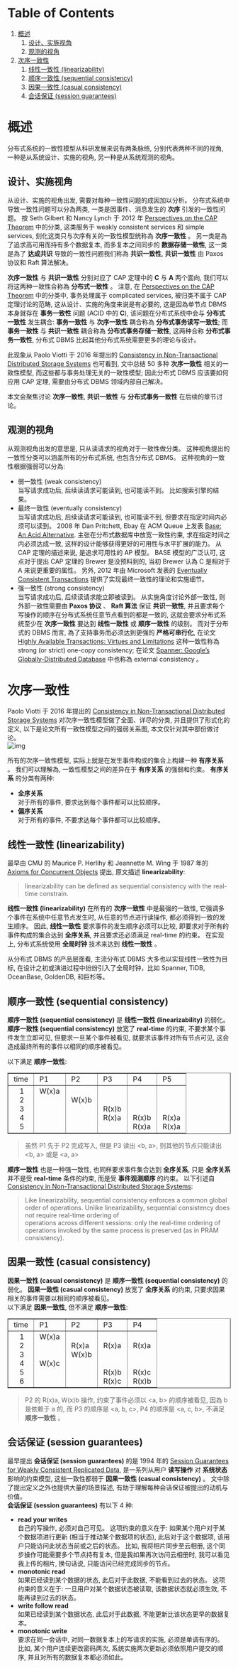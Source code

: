 
# Table of Contents

1.  [概述](#org7fbc783)
    1.  [设计、实施视角](#org5d1bb6f)
    2.  [观测的视角](#org21b6dbd)
2.  [次序一致性](#orgb3a7994)
    1.  [线性一致性 (linearizability)](#orga206061)
    2.  [顺序一致性 (sequential consistency)](#org014155b)
    3.  [因果一致性 (casual consistency)](#org2fb2128)
    4.  [会话保证 (session guarantees)](#org7b4232e)



<a id="org7fbc783"></a>

# 概述

分布式系统的一致性模型从科研发展来说有两条脉络, 分别代表两种不同的视角, 一种是从系统设计、实施的视角, 另一种是从系统观测的视角。  


<a id="org5d1bb6f"></a>

## 设计、实施视角

从设计、实施的视角出发, 需要对每种一致性问题的成因加以分析。 分布式系统中导致一致性问题可以分為两类, 一类是因事件、消息发生的 **次序** 引发的一致性问题。 按 Seth Gilbert 和 Nancy Lynch 于 2012 年 [Perspectives on the CAP Theorem](https://groups.csail.mit.edu/tds/papers/Gilbert/Brewer2.pdf) 中的分类, 这类服务于 weakly consistent services 和 simple services, 刻化这类只与次序有关的一致性模型统称為 **次序一致性** 。 另一类是為了追求高可用而持有多个数据复本, 而多复本之间同步的 **数据存储一致性**, 这一类是為了 **达成共识** 导致的一致性问题我们称為 **共识一致性**, **共识一致性** 由 Paxos 协议和 Raft 算法解决。  

**次序一致性** 与 **共识一致性** 分别对应了 CAP 定理中的 **C** 与 **A** 两个面向, 我们可以将这两种一致性合称為 **分布式一致性** 。 注意, 在 [Perspectives on the CAP Theorem](https://groups.csail.mit.edu/tds/papers/Gilbert/Brewer2.pdf) 中的分类中, 事务处理属于 complicated services, 被归类不属于 CAP 定理讨论的范畴, 这从设计、实施的角度来说是有必要的, 这是因為单节点 DBMS 本身就存在 **事务一致性** 问题 (ACID 中的 **C**), 该问题在分布式系统中会与 **分布式一致性** 发生耦合: **事务一致性** 与 **次序一致性** 耦合称為 **分布式事务读写一致性**; 而 **事务一致性** 与 **共识一致性** 耦合称為 **分布式事务存储一致性**, 这两种合称 **分布式事务一致性**, 分布式 DBMS 比起其他分布式系统需要更多的理论与设计。  

此现象从 Paolo Viotti 于 2016 年提出的 [Consistency in Non-Transactional Distributed Storage Systems](https://arxiv.org/pdf/1512.00168.pdf) 也可看到, 文中总结 50 多种 **次序一致性** 相关的一致性模型, 而这些都与事务处理无关的一致性模型; 因此分布式 DBMS 应该要如何应用 CAP 定理, 需要由分布式 DBMS 领域内部自己解决。  

本文会聚焦讨论 **次序一致性**, **共识一致性** 与 **分布式事务一致性** 在后续的章节讨论。  


<a id="org21b6dbd"></a>

## 观测的视角

从观测视角出发的意思是, 只从读请求的视角对于一致性做分类。 这种视角提出的一致性分类可以涵盖所有的分布式系统, 也包含分布式 DBMS。 这种视角的一致性根据强弱可以分為:  

-   弱一致性 (weak consistency)   
    当写请求成功后, 后续读请求可能读到, 也可能读不到。 比如搜索引擎的结果。
-   最终一致性 (eventually consistency)   
    当写请求成功后, 后续读请求可能读到, 也可能读不到, 但要求在指定时间内必须可以读到。 2008 年 Dan Pritchett, Ebay 在 ACM Queue 上发表 [Base: An Acid Alternative](https://queue.acm.org/detail.cfm?id=1394128). 主张在分布式数据库中放宽一致性约束, 求在指定时间之内必须达成一致, 这样的设计能够获得更好的可用性与水平扩展的能力。 从 CAP 定理的描述来说, 是追求可用性的 AP 模型。 BASE 模型的广泛认可, 这点对于提出 CAP 定理的 Brewer 是没预料到的, 当初 Brewer 认為 C 是相对于 A 来说更重要的属性。 另外, 2012 年由 Microsoft 发表的 [Eventually Consistent Transactions](https://citeseerx.ist.psu.edu/document?repid=rep1&type=pdf&doi=56ff564a9529842eb3db5c3b692ef92f03a588f8) 提供了实现最终一致性的理论和实施细节。
-   强一致性 (strong consistency)   
    当写请求成功后, 后续读请求能立即被读到。 从实施角度讨论外部一致性, 则外部一致性需要由 **Paxos 协议** 、 **Raft 算法** 保证 **共识一致性**, 并且要求每个写操作的顺序在分布式系统任意节点看到的都是一致的, 这就会要求分布式系统至少在 **次序一致性** 要达到 **线性一致性** 或 **顺序一致性** 的级别。 而对于分布式的 DBMS 而言, 為了支持事务而必须达到更强的 **严格可串行化**, 在论文 [Highly Available Transactions: Virtues and Limitations](https://amplab.cs.berkeley.edu/wp-content/uploads/2013/10/hat-vldb2014.pdf) 这种一致性称為 strong (or strict) one-copy consistency; 在论文 [Spanner: Google’s Globally-Distributed Database](https://perso.telecom-paristech.fr/kuznetso/INF346-2015/papers/spanner.pdf) 中也称為 external consistency 。


<a id="orgb3a7994"></a>

# 次序一致性

Paolo Viotti 于 2016 年提出的 [Consistency in Non-Transactional Distributed Storage Systems](https://arxiv.org/pdf/1512.00168.pdf) 对次序一致性模型做了全面、详尽的分类, 并且提供了形式化的定义, 以下是论文所有一致性模型之间的强弱关系图, 本文仅针对其中部份做讨论。  
![img](./imgs/non-transactional-consistency.png)  

所有的次序一致性模型, 实际上就是在发生事件构成的集合上构建一种 **有序关系** 。 我们可以理解為, 一致性模型之间的差异在于 **有序关系** 的强弱和约束。 **有序关系** 的分类有两种:  

-   **全序关系**  
    对于所有的事件, 要求达到每个事件都可以比较顺序。
-   **偏序关系**  
    对于所有的事件, 不要求达每个事件都可以比较顺序。


<a id="orga206061"></a>

## 线性一致性 (linearizability)

最早由 CMU 的 Maurice P. Herlihy 和 Jeannette M. Wing 于 1987 年的 [Axioms for Concurrent Objects](http://www.cs.cmu.edu/~wing/publications/CMU-CS-86-154.pdf) 提出, 原文描述 **linearizability**:  

> linearizability can be defined as sequential consistency with the real-time constrain.  

**线性一致性 (linearizability)** 在所有的 **次序一致性** 中是最强的一致性, 它强调多个事件在系统中任意节点发生时, 从任意的节点进行读操作, 都必须得到一致的发生顺序。 因此, **线性一致性** 要求事件的发生顺序必须可以比较, 即要求对于所有的事件构成的集合达到 **全序关系**, 并且要求还必须满足 real-time 的约束。 在实现上, 分布式系统使用 **全局时钟** 技术来达到 **线性一致性** 。  

从分布式 DBMS 的产品层面看, 主流分布式 DBMS 大多也以实现线性一致性为目标, 在设计之初或演进过程中纷纷引入了全局时钟，比如 Spanner, TiDB, OceanBase, GoldenDB, 和巨杉等。  


<a id="org014155b"></a>

## 顺序一致性 (sequential consistency)

**顺序一致性 (sequential consistency)** 是 **线性一致性 (linearizability)** 的弱化。 **顺序一致性 (sequential consistency)** 放宽了 **real-time** 的约束, 不要求某个事件发生立即可见, 但要求一旦某个事件被看见, 就要求该事件对所有节点可见, 这会造成最终所有的事件以相同的顺序被看见。  

以下满足 **顺序一致性**:  

<!-- This HTML table template is generated by emacs 28.2 -->
<table border="1">
  <tr>
    <td align="left" valign="top">
      &nbsp;time&nbsp;
    </td>
    <td align="left" valign="top">
      &nbsp;P1&nbsp;&nbsp;&nbsp;&nbsp;
    </td>
    <td align="left" valign="top">
      &nbsp;P2&nbsp;&nbsp;&nbsp;&nbsp;
    </td>
    <td align="left" valign="top">
      &nbsp;P3&nbsp;&nbsp;&nbsp;&nbsp;
    </td>
    <td align="left" valign="top">
      &nbsp;P4&nbsp;&nbsp;&nbsp;&nbsp;
    </td>
    <td align="left" valign="top">
      &nbsp;P5&nbsp;&nbsp;&nbsp;&nbsp;
    </td>
  </tr>
  <tr>
    <td align="left" valign="top">
      &nbsp;&nbsp;&nbsp;&nbsp;1&nbsp;<br />
      &nbsp;&nbsp;&nbsp;&nbsp;2&nbsp;<br />
      &nbsp;&nbsp;&nbsp;&nbsp;3&nbsp;<br />
      &nbsp;&nbsp;&nbsp;&nbsp;4&nbsp;<br />
      &nbsp;&nbsp;&nbsp;&nbsp;5&nbsp;
    </td>
    <td align="left" valign="top">
      &nbsp;W(x)a&nbsp;<br />
      &nbsp;&nbsp;&nbsp;&nbsp;&nbsp;&nbsp;&nbsp;<br />
      &nbsp;&nbsp;&nbsp;&nbsp;&nbsp;&nbsp;&nbsp;<br />
      &nbsp;&nbsp;&nbsp;&nbsp;&nbsp;&nbsp;&nbsp;<br />
      &nbsp;&nbsp;&nbsp;&nbsp;&nbsp;&nbsp;&nbsp;
    </td>
    <td align="left" valign="top">
      &nbsp;&nbsp;&nbsp;&nbsp;&nbsp;&nbsp;&nbsp;<br />
      &nbsp;W(x)b&nbsp;<br />
      &nbsp;&nbsp;&nbsp;&nbsp;&nbsp;&nbsp;&nbsp;<br />
      &nbsp;&nbsp;&nbsp;&nbsp;&nbsp;&nbsp;&nbsp;<br />
      &nbsp;&nbsp;&nbsp;&nbsp;&nbsp;&nbsp;&nbsp;
    </td>
    <td align="left" valign="top">
      &nbsp;&nbsp;&nbsp;&nbsp;&nbsp;&nbsp;&nbsp;<br />
      &nbsp;&nbsp;&nbsp;&nbsp;&nbsp;&nbsp;&nbsp;<br />
      &nbsp;R(x)b&nbsp;<br />
      &nbsp;R(x)a&nbsp;<br />
      &nbsp;&nbsp;&nbsp;&nbsp;&nbsp;&nbsp;&nbsp;
    </td>
    <td align="left" valign="top">
      &nbsp;&nbsp;&nbsp;&nbsp;&nbsp;&nbsp;&nbsp;<br />
      &nbsp;&nbsp;&nbsp;&nbsp;&nbsp;&nbsp;&nbsp;<br />
      &nbsp;&nbsp;&nbsp;&nbsp;&nbsp;&nbsp;&nbsp;<br />
      &nbsp;R(x)b&nbsp;<br />
      &nbsp;R(x)a&nbsp;
    </td>
    <td align="left" valign="top">
      &nbsp;&nbsp;&nbsp;&nbsp;&nbsp;&nbsp;&nbsp;<br />
      &nbsp;&nbsp;&nbsp;&nbsp;&nbsp;&nbsp;&nbsp;<br />
      &nbsp;&nbsp;&nbsp;&nbsp;&nbsp;&nbsp;&nbsp;<br />
      &nbsp;R(x)a&nbsp;<br />
      &nbsp;R(x)a&nbsp;
    </td>
  </tr>
</table>

> 虽然 P1 先于 P2 完成写入, 但是 P3 读出 <b, a>, 则其他的节点只能读出 <b, a> 或是 <a, a>  

**顺序一致性** 也是一种强一致性, 也同样要求事件集合达到 **全序关系**, 只是 **全序关系** 并不是受 **real-time** 条件的约束, 而是受 **事件观测顺序** 的约束。 以下引述自  [Consistency in Non-Transactional Distributed Storage Systems](https://arxiv.org/pdf/1512.00168.pdf):  

> Like linearizability, sequential consistency enforces a common global order of operations. Unlike linearizability, sequential consistency does not require real-time ordering of  
> operations across different sessions: only the real-time ordering of operations invoked by the same process is preserved (as in PRAM consistency).  


<a id="org2fb2128"></a>

## 因果一致性 (casual consistency)

**因果一致性 (casual consistency)** 是 **顺序一致性 (sequential consistency)** 的弱化。 **因果一致性 (casual consistency)** 放宽了 **全序关系** 的约束, 只要求因果相关的事件需要以相同的顺序被看见。  
以下满足 **因果一致性**, 但不满足 **顺序一致性**:  

<!-- This HTML table template is generated by emacs 28.2 -->
<table border="1">
  <tr>
    <td align="left" valign="top">
      &nbsp;time&nbsp;
    </td>
    <td align="left" valign="top">
      &nbsp;P1&nbsp;&nbsp;&nbsp;&nbsp;
    </td>
    <td align="left" valign="top">
      &nbsp;P2&nbsp;&nbsp;&nbsp;&nbsp;
    </td>
    <td align="left" valign="top">
      &nbsp;P3&nbsp;&nbsp;&nbsp;&nbsp;
    </td>
    <td align="left" valign="top">
      &nbsp;P4&nbsp;&nbsp;&nbsp;&nbsp;
    </td>
  </tr>
  <tr>
    <td align="left" valign="top">
      &nbsp;&nbsp;&nbsp;&nbsp;1&nbsp;<br />
      &nbsp;&nbsp;&nbsp;&nbsp;2&nbsp;<br />
      &nbsp;&nbsp;&nbsp;&nbsp;3&nbsp;<br />
      &nbsp;&nbsp;&nbsp;&nbsp;4&nbsp;<br />
      &nbsp;&nbsp;&nbsp;&nbsp;5&nbsp;<br />
      &nbsp;&nbsp;&nbsp;&nbsp;6&nbsp;
    </td>
    <td align="left" valign="top">
      &nbsp;W(x)a&nbsp;<br />
      &nbsp;&nbsp;&nbsp;&nbsp;&nbsp;&nbsp;&nbsp;<br />
      &nbsp;&nbsp;&nbsp;&nbsp;&nbsp;&nbsp;&nbsp;<br />
      &nbsp;W(x)c&nbsp;<br />
      &nbsp;&nbsp;&nbsp;&nbsp;&nbsp;&nbsp;&nbsp;<br />
      &nbsp;&nbsp;&nbsp;&nbsp;&nbsp;&nbsp;&nbsp;
    </td>
    <td align="left" valign="top">
      &nbsp;&nbsp;&nbsp;&nbsp;&nbsp;&nbsp;&nbsp;<br />
      &nbsp;R(x)a&nbsp;<br />
      &nbsp;W(x)b&nbsp;<br />
      &nbsp;&nbsp;&nbsp;&nbsp;&nbsp;&nbsp;&nbsp;<br />
      &nbsp;&nbsp;&nbsp;&nbsp;&nbsp;&nbsp;&nbsp;<br />
      &nbsp;&nbsp;&nbsp;&nbsp;&nbsp;&nbsp;&nbsp;
    </td>
    <td align="left" valign="top">
      &nbsp;&nbsp;&nbsp;&nbsp;&nbsp;&nbsp;&nbsp;<br />
      &nbsp;R(x)a&nbsp;<br />
      &nbsp;&nbsp;&nbsp;&nbsp;&nbsp;&nbsp;&nbsp;<br />
      &nbsp;&nbsp;&nbsp;&nbsp;&nbsp;&nbsp;&nbsp;<br />
      &nbsp;R(x)b&nbsp;<br />
      &nbsp;R(x)c&nbsp;
    </td>
    <td align="left" valign="top">
      &nbsp;&nbsp;&nbsp;&nbsp;&nbsp;&nbsp;&nbsp;<br />
      &nbsp;R(x)a&nbsp;<br />
      &nbsp;&nbsp;&nbsp;&nbsp;&nbsp;&nbsp;&nbsp;<br />
      &nbsp;&nbsp;&nbsp;&nbsp;&nbsp;&nbsp;&nbsp;<br />
      &nbsp;R(x)c&nbsp;<br />
      &nbsp;R(x)b&nbsp;
    </td>
  </tr>
</table>

> P2 的 R(x)a, W(x)b 操作, 约束了事件必须以 <a, b> 的顺序被看见, 因為 b 是依赖于 a 的, 而 P3 的顺序是 <a, b, c>, P4 的顺序是 <a, c, b>, 不满足 **顺序一致性** 。  


<a id="org7b4232e"></a>

## 会话保证 (session guarantees)

最早提出 **会话保证 (session guarantees)** 的是 1994 年的 [Session Guarantees for Weakly Consistent Replicated Data](https://www.researchgate.net/profile/Douglas-Terry-4/publication/3561300_Session_guarantees_for_weakly_consistent_replicated_data/links/02e7e52cdbe60a6cb4000000/Session-guarantees-for-weakly-consistent-replicated-data.pdf), 是一系列从用户 **读写操作** 对 **系统状态** 影响的约束模型, 这些一致性都弱于 **因果一致性 (casual consistency)** 。 文中除了提出定义之外也提供大量的场景描述, 有助于理解每种会话保证被提出的动机与价值。  
**会话保证 (session guarantees)** 有以下 4 种:  

-   **read your writes**  
    自己的写操作, 必须对自己可见。 这项约束的意义在于: 如果某个用户对于某个数据项进行更新 (相当于推动某个数据项的状态), 此后对于这个数据项, 该用户只能访问此状态当前或之后的状态。 比如, 我将相片同步至云相册, 这个同步操作可能需要多个节点持有复本, 但是我如果再次访问云相册时, 我可以看见我上传的相片, 换句话说, 只能访问已经完成同步的节点。
-   **monotonic read**  
    如果已经读到某个数据的状态, 此后对于此数据, 不能看到过去的状态。 这项约束的意义在于: 一旦用户对某个数据状态被读取, 该数据状态就必须生效, 不能再读到过去的状态。
-   **write follow read**  
    如果已经读到某个数据状态, 此后对于此数据, 不能更新比该状态更早的数据复本。
-   **monotonic write**  
    要求在同一会话中, 对同一数据复本上的写请求的实施, 必须是单调有序的。 比如, 某个用户连续更改密码两次, 系统实施两次更新必须依照用户提交的顺序, 并且对所有的数据复本都必须如此。

